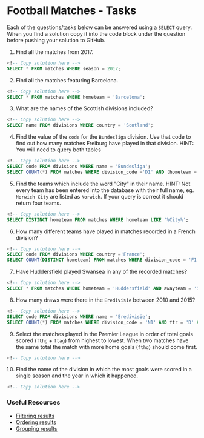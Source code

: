 # Football Matches - Tasks

Each of the questions/tasks below can be answered using a `SELECT` query. When you find a solution copy it into the code block under the question before pushing your solution to GitHub.

1) Find all the matches from 2017.

```sql
<!-- Copy solution here -->
SELECT * FROM matches WHERE season = 2017;

```

2) Find all the matches featuring Barcelona.

```sql
<!-- Copy solution here -->
SELECT * FROM matches WHERE hometeam = 'Barcelona';

```

3) What are the names of the Scottish divisions included?

```sql
<!-- Copy solution here -->
SELECT name FROM divisions WHERE country = 'Scotland';

```

4) Find the value of the `code` for the `Bundesliga` division. Use that code to find out how many matches Freiburg have played in that division. HINT: You will need to query both tables

```sql
<!-- Copy solution here -->
SELECT code FROM divisions WHERE name = 'Bundesliga'; 
SELECT COUNT(*) FROM matches WHERE division_code ='D1' AND (hometeam = 'Freiburg' OR awayteam = 'Freiburg');

```

5)  Find the teams which include the word "City" in their name. HINT: Not every team has been entered into the database with their full name, eg. `Norwich City` are listed as `Norwich`. If your query is correct it should return four teams.

```sql
<!-- Copy solution here -->
SELECT DISTINCT hometeam FROM matches WHERE hometeam LIKE '%City%';


```

6) How many different teams have played in matches recorded in a French division?

```sql
<!-- Copy solution here -->
SELECT code FROM divisions WHERE country ='France';
SELECT COUNT(DISTINCT hometeam) FROM matches WHERE division_code = 'F1' OR division_code = 'F2' ;


```

7) Have Huddersfield played Swansea in any of the recorded matches?

```sql
<!-- Copy solution here -->
SELECT * FROM matches WHERE hometeam = 'Huddersfield' AND awayteam = 'Swansea';

```

8) How many draws were there in the `Eredivisie` between 2010 and 2015?

```sql
<!-- Copy solution here -->
SELECT code FROM divisions WHERE name = 'Eredivisie';
SELECT COUNT(*) FROM matches WHERE division_code = 'N1' AND ftr = 'D' AND ( season BETWEEN 2010 AND 2015);
```

9) Select the matches played in the Premier League in order of total goals scored (`fthg` + `ftag`) from highest to lowest. When two matches have the same total the match with more home goals (`fthg`) should come first. 

```sql
<!-- Copy solution here -->


```

10) Find the name of the division in which the most goals were scored in a single season and the year in which it happened.

```sql
<!-- Copy solution here -->


```

### Useful Resources

- [Filtering results](https://www.w3schools.com/sql/sql_where.asp)
- [Ordering results](https://www.w3schools.com/sql/sql_orderby.asp)
- [Grouping results](https://www.w3schools.com/sql/sql_groupby.asp)